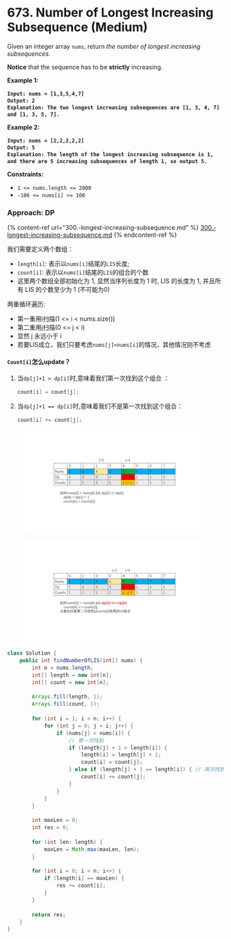 # 673. Number of Longest Increasing Subsequence (Medium)

Given an integer array `nums`, return _the number of longest increasing subsequences._

**Notice** that the sequence has to be **strictly** increasing.

**Example 1:**

<pre data-overflow="wrap"><code><strong>Input: nums = [1,3,5,4,7]
</strong><strong>Output: 2
</strong><strong>Explanation: The two longest increasing subsequences are [1, 3, 4, 7] and [1, 3, 5, 7].
</strong></code></pre>

**Example 2:**

<pre data-overflow="wrap"><code><strong>Input: nums = [2,2,2,2,2]
</strong><strong>Output: 5
</strong><strong>Explanation: The length of the longest increasing subsequence is 1, and there are 5 increasing subsequences of length 1, so output 5. 
</strong></code></pre>

**Constraints:**

* `1 <= nums.length <= 2000`
* `-106 <= nums[i] <= 106`



### Approach: DP

{% content-ref url="300.-longest-increasing-subsequence.md" %}
[300.-longest-increasing-subsequence.md](300.-longest-increasing-subsequence.md)
{% endcontent-ref %}

我们需要定义两个数组：

* `length[i]`: 表示以`nums[i]`结尾的`LIS`长度;
* `count[i]`: 表示以`nums[i]`结尾的`LIS`的组合的个数&#x20;
* 这里两个数组全部初始化为 1, 显然当序列长度为 1 时, LIS 的长度为 1, 并且所有 LIS 的个数至少为 1 (不可能为0)

两重循环遍历:

* 第一重用i扫描(1 <= i < nums.size())&#x20;
* 第二重用j扫描(0 <= j < i)&#x20;
* 显然 j 永远小于 i
* 若要LIS成立，我们只要考虑`nums[j]<nums[i]`的情况，其他情况则不考虑

#### `Count[i]`怎么update？

1.  当`dp[j]+1 > dp[i]`时,意味着我们第一次找到这个组合 ：

    ```cpp
    count[i] = count[j];
    ```
2.  当`dp[j]+1 == dp[i]`时,意味着我们不是第一次找到这个组合：

    ```cpp
    count[i] += count[j];
    ```

<figure><img src="../../../.gitbook/assets/image (215).png" alt="" width="563"><figcaption></figcaption></figure>

<figure><img src="../../../.gitbook/assets/image (216).png" alt="" width="563"><figcaption></figcaption></figure>

```java
class Solution {
    public int findNumberOfLIS(int[] nums) {
        int n = nums.length;
        int[] length = new int[n];
        int[] count = new int[n];

        Arrays.fill(length, 1);
        Arrays.fill(count, 1);

        for (int i = 1; i < n; i++) {
            for (int j = 0; j < i; j++) {
                if (nums[j] < nums[i]) {
                    // 第一次找到
                    if (length[j] + 1 > length[i]) {
                        length[i] = length[j] + 1;
                        count[i] = count[j];
                    } else if (length[j] + 1 == length[i]) { // 再次找到
                        count[i] += count[j];
                    }
                }
            }
        }

        int maxLen = 0; 
        int res = 0;

        for (int len: length) {
            maxLen = Math.max(maxLen, len);
        }

        for (int i = 0; i < n; i++) {
            if (length[i] == maxLen) {
                res += count[i];
            }
        }

        return res;
    }
}
```

